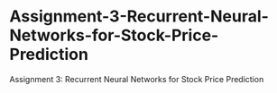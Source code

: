 # Assignment-3-Recurrent-Neural-Networks-for-Stock-Price-Prediction
Assignment 3: Recurrent Neural Networks for Stock Price Prediction
